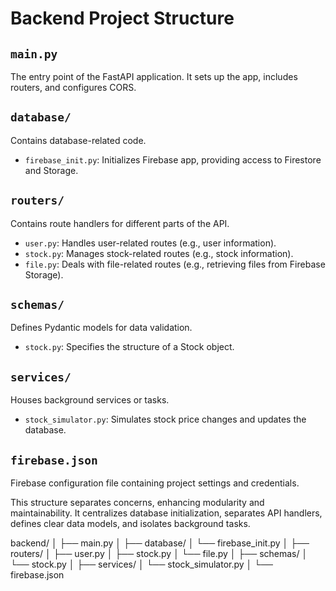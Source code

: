 # Backend Project Structure

## `main.py`
The entry point of the FastAPI application. It sets up the app, includes routers, and configures CORS.

## `database/`
Contains database-related code.
- `firebase_init.py`: Initializes Firebase app, providing access to Firestore and Storage.

## `routers/`
Contains route handlers for different parts of the API.
- `user.py`: Handles user-related routes (e.g., user information).
- `stock.py`: Manages stock-related routes (e.g., stock information).
- `file.py`: Deals with file-related routes (e.g., retrieving files from Firebase Storage).

## `schemas/`
Defines Pydantic models for data validation.
- `stock.py`: Specifies the structure of a Stock object.

## `services/`
Houses background services or tasks.
- `stock_simulator.py`: Simulates stock price changes and updates the database.

## `firebase.json`
Firebase configuration file containing project settings and credentials.

This structure separates concerns, enhancing modularity and maintainability. It centralizes database initialization, separates API handlers, defines clear data models, and isolates background tasks.


backend/
│
├── main.py
│
├── database/
│   └── firebase_init.py
│
├── routers/
│   ├── user.py
│   ├── stock.py
│   └── file.py
│
├── schemas/
│   └── stock.py
│
├── services/
│   └── stock_simulator.py
│
└── firebase.json